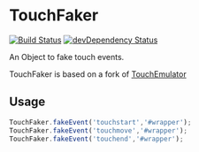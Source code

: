 # TouchFaker
[![Build Status](https://travis-ci.org/Johann-S/TouchFaker.svg?style=flat)](https://travis-ci.org/Johann-S/TouchFaker) [![devDependency Status](https://david-dm.org/Johann-S/TouchFaker/dev-status.svg)](https://david-dm.org/Johann-S/TouchFaker#info=devDependencies)

An Object to fake touch events.

TouchFaker is based on a fork of [TouchEmulator][1]

[1]: https://github.com/hammerjs/touchemulator

## Usage

```js
TouchFaker.fakeEvent('touchstart','#wrapper');
TouchFaker.fakeEvent('touchmove','#wrapper');
TouchFaker.fakeEvent('touchend','#wrapper');
```
